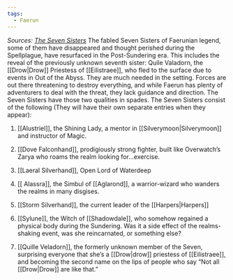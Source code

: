 ```yaml
---
tags:
  - Faerun
---
```



*Sources: <u>The Seven Sisters</u>*
The fabled Seven Sisters of Faerunian legend, some of them have disappeared and thought perished during the Spellplague, have resurfaced in the Post-Sundering era. This includes the reveal of the previously unknown seventh sister: Quile Valadorn, the [[Drow|Drow]] Priestess of [[Eilistraee]], who fled to the surface due to events in Out of the Abyss.
They are much needed in the setting. Forces are out there threatening to destroy everything, and while Faerun has plenty of adventurers to deal with the threat, they lack guidance and direction. The Seven Sisters have those two qualities in spades.
The Seven Sisters consist of the following (They will have their own separate entries when they appear):

1.  [[Alustriel]], the Shining Lady, a mentor in [[Silverymoon|Silverymoon]] and instructor of Magic.

2.  [[Dove Falconhand]], prodigiously strong fighter, built like Overwatch’s Zarya who roams the realm looking for…exercise.

3.  [[Laeral Silverhand]], Open Lord of Waterdeep

4. [[ Alassra]], the Simbul of [[Aglarond]], a warrior-wizard who wanders the realms in many disgises.

5.  [[Storm Silverhand]], the current leader of the [[Harpers|Harpers]]

6.  [[Sylune]], the Witch of [[Shadowdale]], who somehow regained a physical body during the Sundering. Was it a side effect of the realms-shaking event, was she reincarnated, or something else?

7.  [[Quille Veladorn]], the formerly unknown member of the Seven, surprising everyone that she’s a [[Drow|drow]] priestess of [[Eilistraee]], and becoming the second name on the lips of people who say “Not all [[Drow|Drow]] are like that.”
